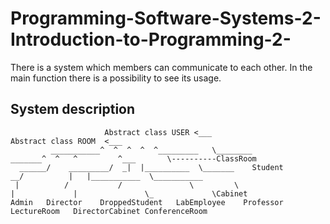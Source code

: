 # Programming-Software-Systems-2-Introduction-to-Programming-2-

There is a system which members can communicate to each other. In the main function there is a possibility to see its usage.

## System description

                         Abstract class USER <___                                      Abstract class ROOM  <___
             ___________^  ^  ^  ^  ^_________   \________                    _______^  ^   ^         ^___       \----------ClassRoom
      ______/    _________/  _|  |__________  \_______    Student          __/          |   |___________  \___________             
     |          /           /               \         \                   |             |               \_             \Cabinet
    Admin   Director    DroppedStudent   LabEmployee    Professor        LectureRoom   DirectorCabinet ConferenceRoom
